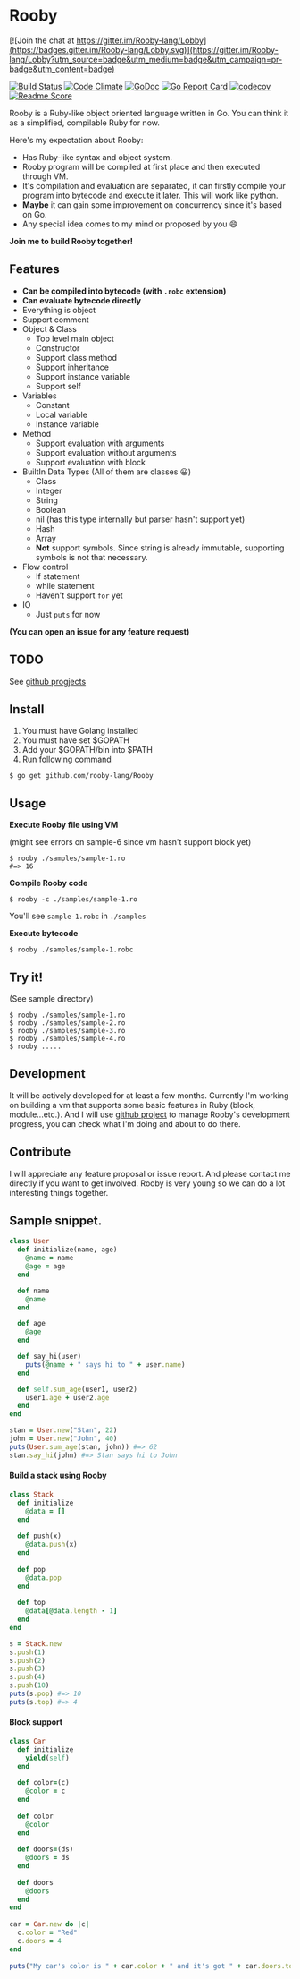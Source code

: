 # Rooby

[![Join the chat at https://gitter.im/Rooby-lang/Lobby](https://badges.gitter.im/Rooby-lang/Lobby.svg)](https://gitter.im/Rooby-lang/Lobby?utm_source=badge&utm_medium=badge&utm_campaign=pr-badge&utm_content=badge)

[![Build Status](https://travis-ci.org/rooby-lang/Rooby.svg?branch=master)](https://travis-ci.org/rooby-lang/Rooby)
[![Code Climate](https://codeclimate.com/github/rooby-lang/Rooby/badges/gpa.svg)](https://codeclimate.com/github/rooby-lang/rooby)
[![GoDoc](https://godoc.org/github.com/rooby-lang/Rooby?status.svg)](https://godoc.org/github.com/rooby-lang/Rooby)
[![Go Report Card](https://goreportcard.com/badge/github.com/rooby-lang/Rooby)](https://goreportcard.com/report/github.com/rooby-lang/Rooby)
[![codecov](https://codecov.io/gh/rooby-lang/Rooby/branch/master/graph/badge.svg)](https://codecov.io/gh/rooby-lang/Rooby)
[![Readme Score](http://readme-score-api.herokuapp.com/score.svg?url=rooby-lang/rooby)](http://clayallsopp.github.io/readme-score?url=rooby-lang/rooby)

Rooby is a Ruby-like object oriented language written in Go. You can think it as a simplified, compilable Ruby for now.
   

Here's my expectation about Rooby:

- Has Ruby-like syntax and object system.
- Rooby program will be compiled at first place and then executed through VM. 
- It's compilation and evaluation are separated, it can firstly compile your program into bytecode and execute it later. This will work like python.
- **Maybe** it can gain some improvement on concurrency since it's based on Go.
- Any special idea comes to my mind or proposed by you 😄 

**Join me to build Rooby together!**

## Features
- **Can be compiled into bytecode (with `.robc` extension)**
- **Can evaluate bytecode directly**
- Everything is object
- Support comment
- Object & Class
    - Top level main object
    - Constructor
    - Support class method
    - Support inheritance
    - Support instance variable
    - Support self
- Variables
    - Constant
    - Local variable
    - Instance variable
- Method
    - Support evaluation with arguments
    - Support evaluation without arguments
    - Support evaluation with block
- BuiltIn Data Types (All of them are classes 😀)
    - Class
    - Integer
    - String
    - Boolean
    - nil (has this type internally but parser hasn't support yet)
    - Hash
    - Array
    - **Not** support symbols. Since string is already immutable, supporting symbols is not that necessary.
- Flow control
    - If statement
    - while statement
    - Haven't support `for` yet
- IO
    - Just `puts` for now
    
**(You can open an issue for any feature request)** 
    
## TODO

See [github progjects](https://github.com/rooby-lang/Rooby/projects)

## Install

1. You must have Golang installed
2. You must have set $GOPATH
3. Add your $GOPATH/bin into $PATH
4. Run following command 

```
$ go get github.com/rooby-lang/Rooby
```

## Usage

**Execute Rooby file using VM**

(might see errors on sample-6 since vm hasn't support block yet)
``` 
$ rooby ./samples/sample-1.ro
#=> 16
```

**Compile Rooby code**

```
$ rooby -c ./samples/sample-1.ro
```

You'll see `sample-1.robc` in `./samples`

**Execute bytecode**

```
$ rooby ./samples/sample-1.robc
```


## Try it!
(See sample directory)
```
$ rooby ./samples/sample-1.ro
$ rooby ./samples/sample-2.ro
$ rooby ./samples/sample-3.ro
$ rooby ./samples/sample-4.ro
$ rooby .....
```

## Development

It will be actively developed for at least a few months. Currently I'm working on building a vm that supports some basic features in Ruby (block, module...etc.).
And I will use [github project](https://github.com/rooby-lang/Rooby/projects) to manage Rooby's development progress, you can check what I'm doing and about to do there.

## Contribute

I will appreciate any feature proposal or issue report. And please contact me directly if you want to get involved. Rooby is very young so we can do a lot interesting things together.

##  Sample snippet.

```ruby
class User
  def initialize(name, age)
    @name = name
    @age = age
  end

  def name
    @name
  end

  def age
    @age
  end

  def say_hi(user)
    puts(@name + " says hi to " + user.name)
  end

  def self.sum_age(user1, user2)
    user1.age + user2.age
  end
end

stan = User.new("Stan", 22)
john = User.new("John", 40)
puts(User.sum_age(stan, john)) #=> 62
stan.say_hi(john) #=> Stan says hi to John
```

#### Build a stack using Rooby

```ruby
class Stack
  def initialize
    @data = []
  end
    
  def push(x)
    @data.push(x)
  end
    
  def pop
    @data.pop
  end
    
  def top
    @data[@data.length - 1]
  end
end

s = Stack.new
s.push(1)
s.push(2)
s.push(3)
s.push(4)
s.push(10)
puts(s.pop) #=> 10
puts(s.top) #=> 4
```

#### Block support

```ruby
class Car
  def initialize
    yield(self)
  end
  
  def color=(c)
    @color = c
  end
  
  def color
    @color
  end
  
  def doors=(ds)
    @doors = ds
  end
  
  def doors
    @doors
  end
end
 
car = Car.new do |c|
  c.color = "Red"
  c.doors = 4
end
 
puts("My car's color is " + car.color + " and it's got " + car.doors.to_s + " doors.")

```
